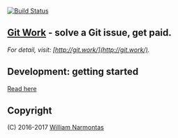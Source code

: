  [![Build Status](https://travis-ci.org/ScalaWilliam/git-work.svg?branch=master)](https://travis-ci.org/ScalaWilliam/git-work)

## [Git Work](http://git.work/) - solve a Git issue, get paid.

_For detail, visit: [http://git.work/](http://git.work/)._
 
## Development: getting started

[Read here](https://git.work/development/)

## Copyright
(C) 2016-2017 [William Narmontas](https://www.scalawilliam.com/)
